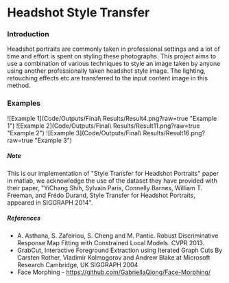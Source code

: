# Headshot Style Transfer

### Introduction
Headshot portraits are commonly taken in professional settings and a lot of time and effort is spent on styling these photographs. This project aims to use a combination of various techniques to style an image taken by anyone using another professionally taken headshot style image. The lighting, retouching effects etc are transferred to the input content image in this method.

### Examples
![Example 1](Code/Outputs/Final\ Results/Result4.png?raw=true "Example 1")
![Example 2](Code/Outputs/Final\ Results/Result11.png?raw=true "Example 2")
![Example 3](Code/Outputs/Final\ Results/Result16.png?raw=true "Example 3")

##### Note
This is our implementation of "Style Transfer for Headshot Portraits" paper in matlab, we acknowledge the use of the dataset they have provided with their paper, "YiChang Shih, Sylvain Paris, Connelly Barnes, William T. Freeman, and Frédo Durand, Style Transfer for Headshot Portraits, appeared in SIGGRAPH 2014".

##### References
* A. Asthana, S. Zafeiriou, S. Cheng and M. Pantic. Robust Discriminative Response Map Fitting with Constrained Local Models. CVPR 2013.
* GrabCut, Interactive Foreground Extraction using Iterated Graph Cuts By Carsten Rother, Vladimir Kolmogorov and Andrew Blake at Microsoft Research Cambridge, UK SIGGRAPH 2004
* Face Morphing - https://github.com/GabriellaQiong/Face-Morphing/

